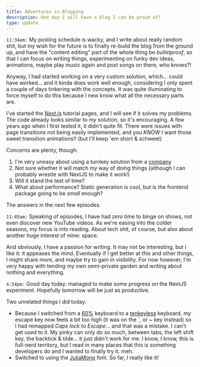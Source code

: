 ```yaml
---
title: Adventures in Blogging
description: One day I will have a blog I can be proud of!
type: update
---
```


`11:34am:` My posting schedule is wacky, and I write about really random shit, but my wish for the future is to finally re-build the blog from the ground up, and have the "content editing" part of the whole thing be *bulletproof*, so that I can focus on writing things, experimenting on funky dev ideas, animations, maybe play music again and post songs on there, who knows?!

Anyway, I had started working on a very custom solution, which... could have worked... and it kinda does work well enough, considering I only spent a couple of days tinkering with the concepts. It was quite illuminating to force myself to do this because I new know what all the necessary parts are.

I've started the [Next.js](https://nextjs.org) tutorial pages, and I will see if it solves my problems. The code already looks similar to my solution, so it's encouraging. A few years ago when I first tested it, it didn't quite fit. There were issues with page transitions not being easily implemented, and you *KNOW* I want those sweet transition animations!! (but I'll keep 'em short & schweet)

Concerns are plenty, though:

1. I'm very uneasy about using a turnkey solution from a [company](https://vercel.com/)
1. Not sure whether it will match my way of doing things (although I can probably wrestle with NextJS to make it work!)
1. Will it stand the test of time?
1. What about performance? Static generation is cool, but is the frontend package going to be *small* enough?

The answers in the next few episodes.

`11:45am:` Speaking of episodes, I have had *zero* time to binge on shows, not even discover new YouTube videos. As we're easing into the colder seasons, my focus is into reading. About tech shit, of course, but also about another huge interest of mine: space.

And obviously, I have a passion for writing. It may not be interesting, but I like it: it appeases the mind. Eventually if I get better at this and other things, I might share more, and maybe try to gain in visibility. For now however, I'm very happy with tending my own semi-private garden and writing about nothing and everything.

`4:54pm:` Good day today: managed to make some progress on the NextJS experiment. Hopefully tomorrow will be just as productive.

Two unrelated things I did today:

- Because I switched from a [60%](https://mechanicalkeyboards.com/shop/index.php?l=product_list&c=28) keyboard to a [tenkeyless](https://mechanicalkeyboards.com/shop/index.php?l=product_list&c=27) keyboard, my escape key now feels a bit too high (it was on the <span class="hotkey">`</span>, or <span class="hotkey">~</span> key instead) so I had remapped *Caps lock* to *Escape*... and that was a mistake. I can't get used to it. My pinky can only do so much, between tabs, the left shift key, the backtick & tilde... it just didn't work for me. I know, I know, this is full-nerd territory, but I read in many places that this is something developers do and I wanted to finally try it. meh.
- Switched to using the [JuliaMono](https://juliamono.netlify.app/) font. So far, I really like it!